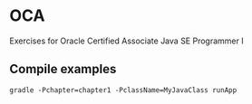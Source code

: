 # OCA

Exercises for Oracle Certified Associate Java SE Programmer I

## Compile examples

```
gradle -Pchapter=chapter1 -PclassName=MyJavaClass runApp
```
